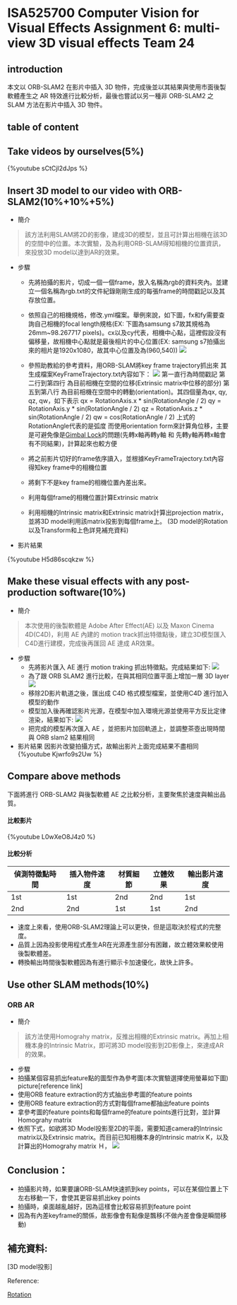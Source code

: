 ISA525700 Computer Vision for Visual Effects
Assignment 6: multi-view 3D visual effects
Team 24
===

## introduction
本文以 ORB-SLAM2 在影片中插入 3D 物件，完成後並以其結果與使用市面後製軟體產生之 AR 特效進行比較分析，最後也嘗試以另一種非 ORB-SLAM2 之 SLAM 方法在影片中插入 3D 物件。 

## table of content
[]()
## Take videos by ourselves(5%)

{%youtube sCtCjI2dJps  %}

## Insert 3D model to our video with ORB-SLAM2(10%+10%+5%)
<!-- ### 法ㄧ(ORB SLAM) -->
- 簡介
> 該方法利用SLAM將2D的影像，建成3D的模型，並且可計算出相機在該3D的空間中的位置。本次實驗，及為利用ORB-SLAM得知相機的位置資訊，來投放3D model以達到AR的效果。
- 步驟
    - 先將拍攝的影片，切成一個一個frame，放入名稱為rgb的資料夾內。並建立一個名稱為rgb.txt的文件紀錄剛剛生成的每張frame的時間戳記以及其存放位置。
    - 依照自己的相機規格，修改.yml檔案。舉例來說，如下圖，fx和fy需要查詢自己相機的focal length規格(EX: 下圖為samsung s7故其規格為26mm~98.267717 pixels)。cx以及cy代表，相機中心點，這裡假設沒有偏移量，故相機中心點就是最後相片的中心位置(EX: samsung s7拍攝出來的相片是1920x1080，故其中心位置及為(960,540))
    ![](https://i.imgur.com/H0RqpVT.png)


    - 參照助教給的參考資料，用ORB-SLAM將key frame trajectory抓出來
    其生成檔案KeyFrameTrajectory.txt內容如下：
    ![](https://i.imgur.com/IIP78FR.jpg)
    第一直行為時間戳記
    第二行到第四行 為目前相機在空間的位移(Extrinsic matrix中位移的部分)
    第五到第八行 為目前相機在空間中的轉動(orientation)。其四個量為qx, qy, qz, qw，如下表示
    qx = RotationAxis.x * sin(RotationAngle / 2)
    qy = RotationAxis.y * sin(RotationAngle / 2)
    qz = RotationAxis.z * sin(RotationAngle / 2)
    qw = cos(RotationAngle / 2)
    上式的RotationAngle代表的是弧度
    而使用orientation form來計算角位移，主要是可避免像是[Gimbal Lock](https://www.youtube.com/watch?v=zc8b2Jo7mno)的問題(先轉x軸再轉y軸 和 先轉y軸再轉x軸會有不同結果)，計算起來也較方便

    - 將之前影片切好的frame依序讀入，並根據KeyFrameTrajectory.txt內容得知key frame中的相機位置
    - 將剩下不是key frame的相機位置內差出來。
    - 利用每個frame的相機位置計算Extrinsic matrix
    - 利用相機的Intrinsic matrix和Extrinsic matrix計算出projection matrix，並將3D model利用該matrix投影到每個frame上。
    (3D model的Rotation以及Transform和上色詳見補充資料)
- 影片結果
<!-- [https://drive.google.com/open?id=1HvnVV5PtikgFieYHSlk75l-6ZDP8etSI] -->
{%youtube H5d86scqkzw %}

## Make these visual effects with any post-production software(10%)
- 簡介
> 本次使用的後製軟體是 Adobe After Effect(AE) 以及 Maxon Cinema 4D(C4D)，利用 AE 內建的 motion track抓出特徵點後，建立3D模型匯入C4D進行建模，完成後再匯回 AE 達成 AR效果。
- 步驟
    - 先將影片匯入 AE 進行 motion traking 抓出特徵點。完成結果如下:
    ![](https://i.imgur.com/SWebC4J.jpg)
    - 為了跟 ORB SLAM2 進行比較，在與其相同位置平面上增加一層 3D layer 
    ![](https://i.imgur.com/bk69GQE.jpg)
    - 移除2D影片軌道之後，匯出成 C4D 格式模型檔案，並使用C4D 進行加入模型的動作
    - 模型加入後再確認影片光源，在模型中加入環境光源並使用平方反比定律渲染，結果如下:
    ![](https://i.imgur.com/PlkiZij.png)
    - 把完成的模型再次匯入 AE ，並把影片加回軌道上，並調整茶壺出現時間與 ORB slam2 結果相同
- 影片結果
因影片改變拍攝方式，故輸出影片上面完成結果不盡相同
{%youtube Kjwrfo9s2Uw %}

 
## Compare above methods
下面將進行 ORB-SLAM2 與後製軟體 AE 之比較分析，主要聚焦於速度與輸出品質。
#### 比較影片
{%youtube L0wXeO8J4z0 %}

#### 比較分析
|偵測特徵點時間|插入物件速度|材質細節|立體效果|輸出影片速度|
|--|--|--|--|--|
|1st|1st|2nd|2nd|1st|
|2nd|2nd|1st|1st|2nd|

- 速度上來看，使用ORB-SLAM2理論上可以更快，但是這取決於程式的完整度。
- 品質上因為投影使用程式產生AR在光源產生部分有困難，故立體效果較使用後製軟體差。
- 轉換輸出時間後製軟體因為有進行顯示卡加速優化，故快上許多。
## Use other SLAM methods(10%)
### ORB AR
- 簡介
> 該方法使用Homograhy matrix，反推出相機的Extrinsic matrix。再加上相機本身的Intrinsic Matrix，即可將3D model投影到2D影像上，來達成AR的效果。


- 步驟
- 拍攝某個容易抓出feature點的圖型作為參考圖(本次實驗選擇使用螢幕如下圖)
picture[reference link]
- 使用ORB feature extraction的方式抽出參考圖的feature points
- 使用ORB feature extraction的方式對每個frame都抽出feature points
- 拿參考圖的feature points和每個frame的feature points進行比對，並計算Homograhy matrix
- 依照下式，如欲將3D Model投影至2D的平面，需要知道camera的Intrinsic matrix以及Extrinsic matrix。而目前已知相機本身的Intrinsic matrix K，以及計算出的Homograhy matrix Ｈ，
![](https://i.imgur.com/CXmqpGP.png)








## Conclusion：
- 拍攝影片時，如果要讓ORB-SLAM快速抓到key points，可以在某個位置上下左右移動一下，會使其更容易抓出key points
- 拍攝時，桌面越亂越好，因為這樣會比較容易抓到feature point
- 因為有內差keyframe的關係，故影像會有點像是飄移(不做內差會像是瞬間移動)



## 補充資料:
[3D model投影]

Reference:

[Rotation](http://www.opengl-tutorial.org/intermediate-tutorials/tutorial-17-quaternions/)
